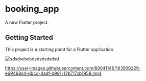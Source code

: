 # booking_app

A new Flutter project.

## Getting Started

This project is a starting point for a Flutter application.

![sdsdsdsdsdsdsdsdsdsd](https://user-images.githubusercontent.com/88941146/193448139-b08cd908-1a14-4118-976f-b04c806e838d.PNG)








https://user-images.githubusercontent.com/88941146/193509229-e69498a4-dbcd-4adf-b991-12b717cb1958.mp4



